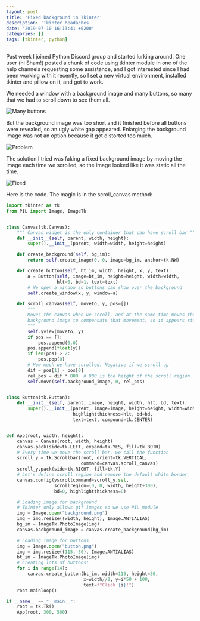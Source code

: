 ```yaml
---
layout: post
title: 'Fixed background in Tkinter'
description: 'Tkinter headaches'
date: '2019-07-10 16:13:41 +0200'
categories: []
tags: [tkinter, python]
---
```

Past week I joined Python Discord group and started lurking around. One user (hi Sham!) posted a chunk of code
using tkinter module in one of the help channels requesting some assistance, and I got interested since I had
been working with it recently, so I set a new virtual environment, installed tkinter and pillow on it, and got
to work.

We needed a window with a background image and many buttons, so many that we had to scroll down to see them all.

![Many buttons](https://i.imgur.com/9Zqxinm.png)

But the background image was too short and it finished before all buttons were revealed, so an ugly white gap appeared.
Enlarging the background image was not an option because it got distorted too much.

![Problem](https://i.imgur.com/nrVP6U6.png)

The solution I tried was faking a fixed background image by moving the image each time we scrolled, so the
image looked like it was static all the time.

![Fixed](https://i.imgur.com/1f5rRWn.png)

Here is the code. The magic is in the scroll_canvas method:
```python
import tkinter as tk
from PIL import Image, ImageTk


class Canvas(tk.Canvas):
    """ Canvas widget is the only container that can have scroll bar """
    def __init__(self, parent, width, height):
        super().__init__(parent, width=width, height=height)

    def create_background(self, bg_im):
        return self.create_image(0, 0, image=bg_im, anchor=tk.NW)

    def create_button(self, bt_im, width, height, x, y, text):
        a = Button(self, image=bt_im, height=height, width=width,
                   hlt=0, bd=1, text=text)
        # We open a window so buttons can show over the background
        self.create_window(x, y, window=a)

    def scroll_canvas(self, moveto, y, pos=[]):
        """
        Moves the canvas when we scroll, and at the same time moves the
        background image to compensate that movement, so it appears static
        """
        self.yview(moveto, y)
        if pos == []:
            pos.append(0.0)
        pos.append(float(y))
        if len(pos) > 2:
            pos.pop(0)
        # How much we have scrolled. Negative if we scroll up
        dif = pos[1] - pos[0]
        rel_pos = dif * 800  # 800 is the height of the scroll region
        self.move(self.background_image, 0, rel_pos)


class Button(tk.Button):
    def __init__(self, parent, image, height, width, hlt, bd, text):
        super().__init__(parent, image=image, height=height, width=width,
                         highlightthickness=hlt, bd=bd,
                         text=text, compound=tk.CENTER)


def App(root, width, height):
    canvas = Canvas(root, width, height)
    canvas.pack(side=tk.LEFT, expand=tk.YES, fill=tk.BOTH)
    # Every time we move the scroll bar, we call the function
    scroll_y = tk.Scrollbar(root, orient=tk.VERTICAL,
                            command=canvas.scroll_canvas)
    scroll_y.pack(side=tk.RIGHT, fill=tk.Y)
    # Let's define scroll region and remove the default white border
    canvas.config(yscrollcommand=scroll_y.set,
                  scrollregion=(0, 0, width, height+300),
                  bd=0, highlightthickness=0)

    # Loading image for background
    # Tkinter only allows gif images so we use PIL module
    img = Image.open("background.png")
    img = img.resize((width, height), Image.ANTIALIAS)
    bg_im = ImageTk.PhotoImage(img)
    canvas.background_image = canvas.create_background(bg_im)

    # Loading image for buttons
    img = Image.open("button.png")
    img = img.resize((115, 30), Image.ANTIALIAS)
    bt_im = ImageTk.PhotoImage(img)
    # Creating lots of buttons!
    for i in range(14):
        canvas.create_button(bt_im, width=115, height=30,
                             x=width//2, y=i*50 + 100,
                             text=f"Click {i}!")
    root.mainloop()

if __name__ == "__main__":
    root = tk.Tk()
    App(root, 300, 500)

```
